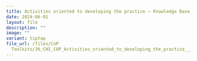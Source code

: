 ```yaml
---
title: Activities oriented to developing the practice – Knowledge Base
date: 2024-06-01
layout: file
description: ""
image: ""
variant: tiptap
file_url: /files/CoP
  Toolkits/36_CHI_COP_Activities_oriented_to_developing_the_practice___Knowledge_Base.pdf
---
```

